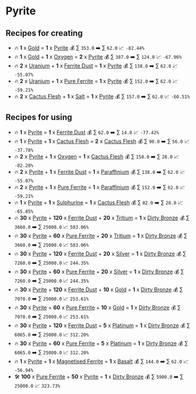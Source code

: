 # Pyrite

## Recipes for creating

* 🔥 **1** x [Gold](<Gold.md>) = **1** x [Pyrite](<Pyrite.md>) 💰 ∑ `353.0` ➡️ ∑ `62.0` 📈 `-82.44%`
* 🔥 **1** x [Gold](<Gold.md>) + **1** x [Oxygen](<Oxygen.md>) = **2** x [Pyrite](<Pyrite.md>) 💰 ∑ `387.0` ➡️ ∑ `124.0` 📈 `-67.96%`
* 🔥 **2** x [Uranium](<Uranium.md>) + **1** x [Ferrite Dust](<Ferrite Dust.md>) = **1** x [Pyrite](<Pyrite.md>) 💰 ∑ `138.0` ➡️ ∑ `62.0` 📈 `-55.07%`
* 🔥 **2** x [Uranium](<Uranium.md>) + **1** x [Pure Ferrite](<Pure Ferrite.md>) = **1** x [Pyrite](<Pyrite.md>) 💰 ∑ `152.0` ➡️ ∑ `62.0` 📈 `-59.21%`
* 🔥 **2** x [Cactus Flesh](<Cactus Flesh.md>) + **1** x [Salt](<Salt.md>) = **1** x [Pyrite](<Pyrite.md>) 💰 ∑ `157.0` ➡️ ∑ `62.0` 📈 `-60.51%`


## Recipes for using

* 🔥 **1** x [Pyrite](<Pyrite.md>) = **1** x [Ferrite Dust](<Ferrite Dust.md>) 💰 ∑ `62.0` ➡️ ∑ `14.0` 📈 `-77.42%`
* 🔥 **1** x [Pyrite](<Pyrite.md>) + **1** x [Cactus Flesh](<Cactus Flesh.md>) = **2** x [Cactus Flesh](<Cactus Flesh.md>) 💰 ∑ `90.0` ➡️ ∑ `56.0` 📈 `-37.78%`
* 🔥 **2** x [Pyrite](<Pyrite.md>) + **1** x [Oxygen](<Oxygen.md>) = **1** x [Cactus Flesh](<Cactus Flesh.md>) 💰 ∑ `158.0` ➡️ ∑ `28.0` 📈 `-82.28%`
* 🔥 **2** x [Pyrite](<Pyrite.md>) + **1** x [Ferrite Dust](<Ferrite Dust.md>) = **1** x [Paraffinium](<Paraffinium.md>) 💰 ∑ `138.0` ➡️ ∑ `62.0` 📈 `-55.07%`
* 🔥 **2** x [Pyrite](<Pyrite.md>) + **1** x [Pure Ferrite](<Pure Ferrite.md>) = **1** x [Paraffinium](<Paraffinium.md>) 💰 ∑ `152.0` ➡️ ∑ `62.0` 📈 `-59.21%`
* 🔥 **1** x [Pyrite](<Pyrite.md>) + **1** x [Sulphurine](<Sulphurine.md>) = **1** x [Cactus Flesh](<Cactus Flesh.md>) 💰 ∑ `82.0` ➡️ ∑ `28.0` 📈 `-65.85%`
* 🔥 **30** x [Pyrite](<Pyrite.md>) + **120** x [Ferrite Dust](<Ferrite Dust.md>) + **20** x [Tritium](<Tritium.md>) = **1** x [Dirty Bronze](<Dirty Bronze.md>) 💰 ∑ `3660.0` ➡️ ∑ `25000.0` 📈 `583.06%`
* 🔥 **30** x [Pyrite](<Pyrite.md>) + **60** x [Pure Ferrite](<Pure Ferrite.md>) + **20** x [Tritium](<Tritium.md>) = **1** x [Dirty Bronze](<Dirty Bronze.md>) 💰 ∑ `3660.0` ➡️ ∑ `25000.0` 📈 `583.06%`
* 🔥 **30** x [Pyrite](<Pyrite.md>) + **120** x [Ferrite Dust](<Ferrite Dust.md>) + **20** x [Silver](<Silver.md>) = **1** x [Dirty Bronze](<Dirty Bronze.md>) 💰 ∑ `7260.0` ➡️ ∑ `25000.0` 📈 `244.35%`
* 🔥 **30** x [Pyrite](<Pyrite.md>) + **60** x [Pure Ferrite](<Pure Ferrite.md>) + **20** x [Silver](<Silver.md>) = **1** x [Dirty Bronze](<Dirty Bronze.md>) 💰 ∑ `7260.0` ➡️ ∑ `25000.0` 📈 `244.35%`
* 🔥 **30** x [Pyrite](<Pyrite.md>) + **120** x [Ferrite Dust](<Ferrite Dust.md>) + **10** x [Gold](<Gold.md>) = **1** x [Dirty Bronze](<Dirty Bronze.md>) 💰 ∑ `7070.0` ➡️ ∑ `25000.0` 📈 `253.61%`
* 🔥 **30** x [Pyrite](<Pyrite.md>) + **60** x [Pure Ferrite](<Pure Ferrite.md>) + **10** x [Gold](<Gold.md>) = **1** x [Dirty Bronze](<Dirty Bronze.md>) 💰 ∑ `7070.0` ➡️ ∑ `25000.0` 📈 `253.61%`
* 🔥 **30** x [Pyrite](<Pyrite.md>) + **120** x [Ferrite Dust](<Ferrite Dust.md>) + **5** x [Platinum](<Platinum.md>) = **1** x [Dirty Bronze](<Dirty Bronze.md>) 💰 ∑ `6065.0` ➡️ ∑ `25000.0` 📈 `312.20%`
* 🔥 **30** x [Pyrite](<Pyrite.md>) + **60** x [Pure Ferrite](<Pure Ferrite.md>) + **5** x [Platinum](<Platinum.md>) = **1** x [Dirty Bronze](<Dirty Bronze.md>) 💰 ∑ `6065.0` ➡️ ∑ `25000.0` 📈 `312.20%`
* 🔥 **1** x [Pyrite](<Pyrite.md>) + **1** x [Magnetised Ferrite](<Magnetised Ferrite.md>) = **1** x [Basalt](<Basalt.md>) 💰 ∑ `144.0` ➡️ ∑ `62.0` 📈 `-56.94%`
* 🛠️ **100** x [Pure Ferrite](<Pure Ferrite.md>) + **50** x [Pyrite](<Pyrite.md>) = **1** x [Dirty Bronze](<Dirty Bronze.md>) 💰 ∑ `5900.0` ➡️ ∑ `25000.0` 📈 `323.73%`
